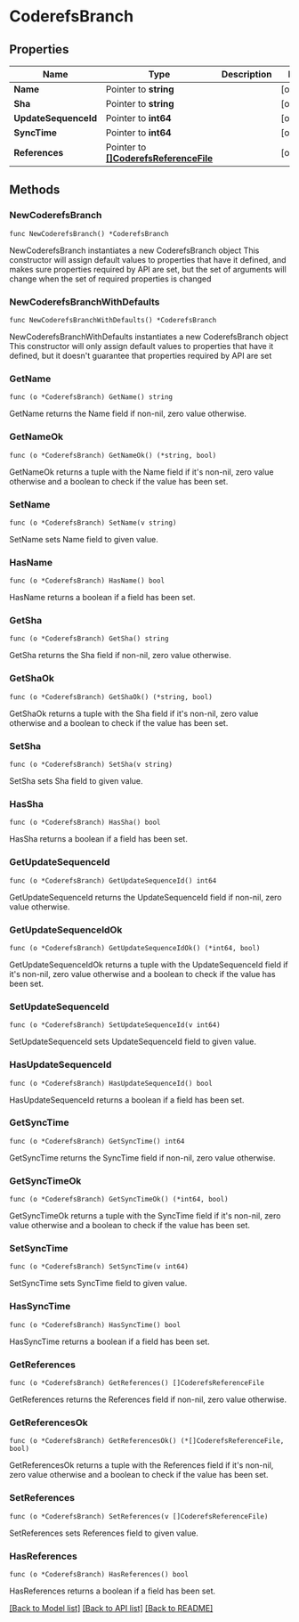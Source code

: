 # CoderefsBranch

## Properties

Name | Type | Description | Notes
------------ | ------------- | ------------- | -------------
**Name** | Pointer to **string** |  | [optional] 
**Sha** | Pointer to **string** |  | [optional] 
**UpdateSequenceId** | Pointer to **int64** |  | [optional] 
**SyncTime** | Pointer to **int64** |  | [optional] 
**References** | Pointer to [**[]CoderefsReferenceFile**](CoderefsReferenceFile.md) |  | [optional] 

## Methods

### NewCoderefsBranch

`func NewCoderefsBranch() *CoderefsBranch`

NewCoderefsBranch instantiates a new CoderefsBranch object
This constructor will assign default values to properties that have it defined,
and makes sure properties required by API are set, but the set of arguments
will change when the set of required properties is changed

### NewCoderefsBranchWithDefaults

`func NewCoderefsBranchWithDefaults() *CoderefsBranch`

NewCoderefsBranchWithDefaults instantiates a new CoderefsBranch object
This constructor will only assign default values to properties that have it defined,
but it doesn't guarantee that properties required by API are set

### GetName

`func (o *CoderefsBranch) GetName() string`

GetName returns the Name field if non-nil, zero value otherwise.

### GetNameOk

`func (o *CoderefsBranch) GetNameOk() (*string, bool)`

GetNameOk returns a tuple with the Name field if it's non-nil, zero value otherwise
and a boolean to check if the value has been set.

### SetName

`func (o *CoderefsBranch) SetName(v string)`

SetName sets Name field to given value.

### HasName

`func (o *CoderefsBranch) HasName() bool`

HasName returns a boolean if a field has been set.

### GetSha

`func (o *CoderefsBranch) GetSha() string`

GetSha returns the Sha field if non-nil, zero value otherwise.

### GetShaOk

`func (o *CoderefsBranch) GetShaOk() (*string, bool)`

GetShaOk returns a tuple with the Sha field if it's non-nil, zero value otherwise
and a boolean to check if the value has been set.

### SetSha

`func (o *CoderefsBranch) SetSha(v string)`

SetSha sets Sha field to given value.

### HasSha

`func (o *CoderefsBranch) HasSha() bool`

HasSha returns a boolean if a field has been set.

### GetUpdateSequenceId

`func (o *CoderefsBranch) GetUpdateSequenceId() int64`

GetUpdateSequenceId returns the UpdateSequenceId field if non-nil, zero value otherwise.

### GetUpdateSequenceIdOk

`func (o *CoderefsBranch) GetUpdateSequenceIdOk() (*int64, bool)`

GetUpdateSequenceIdOk returns a tuple with the UpdateSequenceId field if it's non-nil, zero value otherwise
and a boolean to check if the value has been set.

### SetUpdateSequenceId

`func (o *CoderefsBranch) SetUpdateSequenceId(v int64)`

SetUpdateSequenceId sets UpdateSequenceId field to given value.

### HasUpdateSequenceId

`func (o *CoderefsBranch) HasUpdateSequenceId() bool`

HasUpdateSequenceId returns a boolean if a field has been set.

### GetSyncTime

`func (o *CoderefsBranch) GetSyncTime() int64`

GetSyncTime returns the SyncTime field if non-nil, zero value otherwise.

### GetSyncTimeOk

`func (o *CoderefsBranch) GetSyncTimeOk() (*int64, bool)`

GetSyncTimeOk returns a tuple with the SyncTime field if it's non-nil, zero value otherwise
and a boolean to check if the value has been set.

### SetSyncTime

`func (o *CoderefsBranch) SetSyncTime(v int64)`

SetSyncTime sets SyncTime field to given value.

### HasSyncTime

`func (o *CoderefsBranch) HasSyncTime() bool`

HasSyncTime returns a boolean if a field has been set.

### GetReferences

`func (o *CoderefsBranch) GetReferences() []CoderefsReferenceFile`

GetReferences returns the References field if non-nil, zero value otherwise.

### GetReferencesOk

`func (o *CoderefsBranch) GetReferencesOk() (*[]CoderefsReferenceFile, bool)`

GetReferencesOk returns a tuple with the References field if it's non-nil, zero value otherwise
and a boolean to check if the value has been set.

### SetReferences

`func (o *CoderefsBranch) SetReferences(v []CoderefsReferenceFile)`

SetReferences sets References field to given value.

### HasReferences

`func (o *CoderefsBranch) HasReferences() bool`

HasReferences returns a boolean if a field has been set.


[[Back to Model list]](../README.md#documentation-for-models) [[Back to API list]](../README.md#documentation-for-api-endpoints) [[Back to README]](../README.md)


